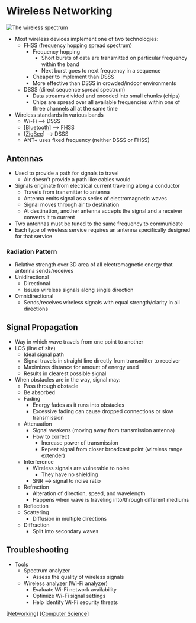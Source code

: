 # Wireless Networking

![The wireless spectrum](/assets/second-brain/2020-10-17-14-52-20.png)

- Most wireless devices implement one of two technologies:
  - FHSS (frequency hopping spread spectrum)
    - Frequency hopping
      - Short bursts of data are transmitted on particular frequency within the band
      - Next burst goes to next frequency in a sequence
    - Cheaper to implement than DSSS
    - More effective than DSSS in crowded/indoor environments
  - DSSS (direct sequence spread spectrum)
    - Data streams divided and encoded into small chunks (chips)
    - Chips are spread over all available frequencies within one of three channels all at the same time
- Wireless standards in various bands
  - Wi-Fi --> DSSS
  - [[Bluetooth]] --> FHSS
  - [[ZigBee]] --> DSSS
  - ANT+ uses fixed frequency (neither DSSS or FHSS)

## Antennas

- Used to provide a path for signals to travel
  - Air doesn't provide a path like cables would
- Signals originate from electrical current traveling along a conductor
  - Travels from transmitter to antenna
  - Antenna emits signal as a series of electromagnetic waves
  - Signal moves through air to destination
  - At destination, another antenna accepts the signal and a receiver converts it to current
- Two antennas must be tuned to the same frequency to communicate
- Each type of wireless service requires an antenna specifically designed for that service

### Radiation Pattern

- Relative strength over 3D area of all electromagnetic energy that antenna sends/receives
- Unidirectional
  - Directional
  - Issues wireless signals along single direction
- Omnidirectional
  - Sends/receives wireless signals with equal strength/clarity in all directions

## Signal Propagation

- Way in which wave travels from one point to another
- LOS (line of site)
  - Ideal signal path
  - Signal travels in straight line directly from transmitter to receiver
  - Maximizes distance for amount of energy used
  - Results in clearest possible signal
- When obstacles are in the way, signal may:
  - Pass through obstacle
  - Be absorbed
  - Fading
    - Energy fades as it runs into obstacles
    - Excessive fading can cause dropped connections or slow transmission
  - Attenuation
    - Signal weakens (moving away from transmission antenna)
    - How to correct
      - Increase power of transmission
      - Repeat signal from closer broadcast point (wireless range extender)
  - Interference
    - Wireless signals are vulnerable to noise
      - They have no shielding
    - SNR --> signal to noise ratio
  - Refraction
    - Alteration of direction, speed, and wavelength
    - Happens when wave is traveling into/through different mediums
  - Reflection
  - Scattering
    - Diffusion in multiple directions
  - Diffraction
    - Split into secondary waves

## Troubleshooting

- Tools
  - Spectrum analyzer
    - Assess the quality of wireless signals
  - Wireless analyzer (Wi-Fi analyzer)
    - Evaluate Wi-Fi network availability
    - Optimize Wi-Fi signal settings
    - Help identify Wi-Fi security threats

[[Networking]] [[Computer Science]]

[//begin]: # "Autogenerated link references for markdown compatibility"
[Bluetooth]: bluetooth "Bluetooth"
[ZigBee]: zigbee "ZigBee"
[Networking]: networking "Networking"
[Computer Science]: computer-science "Computer Science"
[//end]: # "Autogenerated link references"